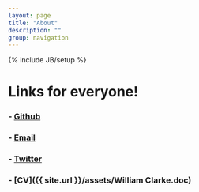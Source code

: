 ```yaml
---
layout: page
title: "About"
description: ""
group: navigation
---
```

{% include JB/setup %}

# Links for everyone!

### - [Github](http://github.com/wmmc)
### - [Email](mailto:wmmclarke@gmail.com)
### - [Twitter](http://twitter.com/wmmclarke)
### - [CV]({{ site.url }}/assets/William Clarke.doc)
